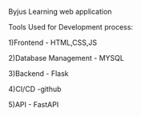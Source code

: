 Byjus Learning web application

Tools Used for Development process:

1)Frontend - HTML,CSS,JS

2)Database Management - MYSQL

3)Backend - Flask 

4)CI/CD -github

5)API - FastAPI
